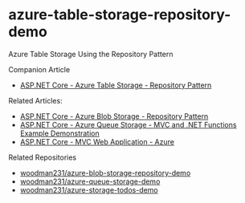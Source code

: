 # azure-table-storage-repository-demo
Azure Table Storage Using the Repository Pattern

Companion Article
- [ASP.NET Core - Azure Table Storage - Repository Pattern](https://www.intertech.com/asp-net-core-azure-table-storage-repository-pattern/)

Related Articles:
- [ASP.NET Core - Azure Blob Storage - Repository Pattern](https://www.intertech.com/asp-net-core-azure-blob-storage-repository-pattern/)
- [ASP.NET Core - Azure Queue Storage - MVC and .NET Functions Example Demonstration](https://www.intertech.com/asp-net-core-azure-queue-storage-mvc-and-net-functions-example-demonstration/)
- [ASP.NET Core - MVC Web Application - Azure](https://www.intertech.com/asp-net-core-mvc-web-application-azure/)


Related Repositories
- [woodman231/azure-blob-storage-repository-demo](https://github.com/woodman231/azure-blob-storage-repository-demo)
- [woodman231/azure-queue-storage-demo](https://github.com/woodman231/azure-queue-storage-demo)
- [woodman231/azure-storage-todos-demo](https://github.com/woodman231/azure-storage-todos-demo)
